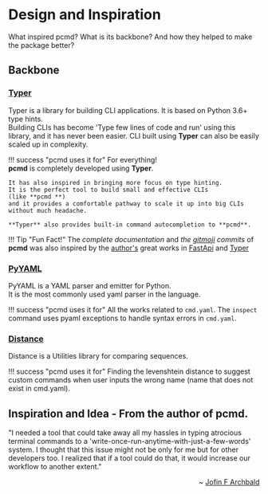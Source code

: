 # Design and Inspiration
What inspired pcmd? What is its backbone? And how they helped to make the package better? 

## Backbone
### <a href="https://typer.tiangolo.com/" class="link" target="_blank">Typer</a>
Typer is a library for building CLI applications. It is based on Python 3.6+ type hints.  
Building CLIs has become 'Type few lines of code and run' using this library, and it has never been easier.
CLI built using **Typer** can also be easily scaled up in complexity.

!!! success "pcmd uses it for"
    For everything!   
    **pcmd** is completely developed using **Typer**.  
    
    It has also inspired in bringing more focus on type hinting.
    It is the perfect tool to build small and effective CLIs  
    (like **pcmd **)
    and it provides a comfortable pathway to scale it up into big CLIs without much headache.
      
    **Typer** also provides built-in command autocompletion to **pcmd**.

!!! Tip "Fun Fact!"
    The *complete documentation* and *the <a href="https://gitmoji.dev/" class="link" target="_blank">gitmoji</a> commits* of **pcmd** was also inspired by the 
    <a target="_blank" class="link" href="https://tiangolo.com/">author's</a> 
    great works in <a href="https://fastapi.tiangolo.com/" class="link" target="_blank">FastApi</a> 
    and <a href="https://typer.tiangolo.com/" class="link" target="_blank">Typer</a>

### <a href="https://pyyaml.org/wiki/PyYAMLDocumentation" class="link" target="_blank">PyYAML</a>
PyYAML is a YAML parser and emitter for Python.  
It is the most commonly used yaml parser in the language.

!!! success "pcmd uses it for"
    All the works related to `cmd.yaml`. The `inspect` command uses pyaml exceptions to handle syntax errors in `cmd.yaml`.

### <a href="https://pypi.org/project/Distance/" class="link" target="_blank">Distance</a>
Distance is a Utilities library for comparing sequences.

!!! success "pcmd uses it for"
    Finding the levenshtein distance to suggest custom commands when user inputs the wrong name
    (name that does not exist in cmd.yaml).


## Inspiration and Idea - From the author of pcmd.

"I needed a tool that could take away all my hassles in typing atrocious terminal commands to a 'write-once-run-anytime-with-just-a-few-words' system. I thought that this issue might not be only for me but for other developers too. I realized that if a tool could do that, it would increase our workflow to another extent."  
    
<p align="right">~ <a href="https://jofin.herokuapp.com/" class="link" target="_blank">Jofin F Archbald</a></p>